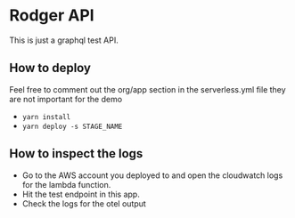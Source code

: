 # Rodger API
This is just a graphql test API.

## How to deploy
Feel free to comment out the org/app section in the serverless.yml file they are not important for the demo

- `yarn install`
- `yarn deploy -s STAGE_NAME`

## How to inspect the logs
- Go to the AWS account you deployed to and open the cloudwatch logs for the lambda function.
- Hit the test endpoint in this app.
- Check the logs for the otel output